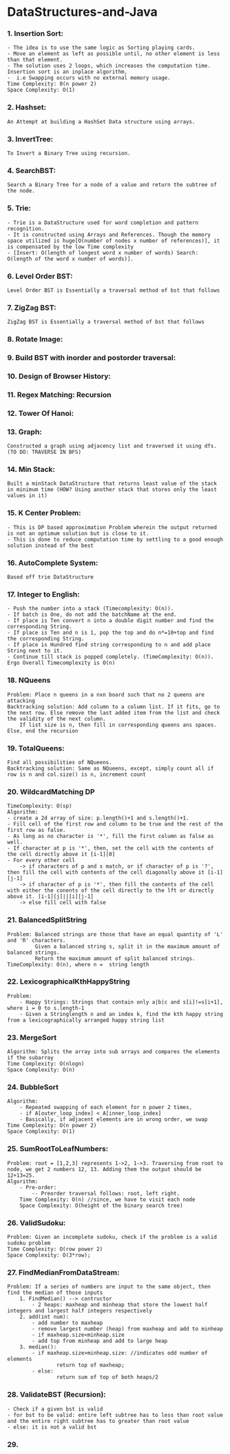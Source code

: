 # DataStructures-and-Java

### 1. Insertion Sort:
    - The idea is to use the same logic as Sorting playing cards. 
    - Move an element as left as possible until, no other element is less than that element.  
    - The solution uses 2 loops, which increases the computation time. Insertion sort is an inplace algorithm,
    -  i.e Swapping occurs with no external memory usage.
    Time Complexity: 0(n power 2)
    Space Complexity: O(1)
  
### 2. Hashset:
    An Attempt at building a HashSet Data structure using arrays.

### 3. InvertTree:
    To Invert a Binary Tree using recursion.  
  
 ### 4. SearchBST:
    Search a Binary Tree for a node of a value and return the subtree of the node.

### 5. Trie:
    - Trie is a DataStructure used for word completion and pattern recognition. 
    - It is constructed using Arrays and References. Though the memory space utilized is huge[O(number of nodes x number of references)], it is compensated by the low Time complexity 
    - [Insert: O(length of longest word x number of words) Search: O(length of the word x number of words)].

### 6. Level Order BST:
    Level Order BST is Essentially a traversal method of bst that follows 
  
 ### 7. ZigZag BST:
    ZigZag BST is Essentially a traversal method of bst that follows
 
 ### 8. Rotate Image:
 
 ### 9. Build BST with inorder and postorder traversal:

### 10. Design of Browser History:

### 11. Regex Matching: Recursion

### 12. Tower Of Hanoi: 

### 13. Graph:
    Constructed a graph using adjacency list and traversed it using dfs. (TO DO: TRAVERSE IN BFS)
    
### 14. Min Stack:
    Built a minStack DataStructure that returns least value of the stack in minimum time (HOW? Using another stack that stores only the least values in it)
    
### 15. K Center Problem:
    - This is DP based approximation Problem wherein the output returned is not an optimum solution but is close to it. 
    - This is done to reduce computation time by settling to a good enough solution instead of the best

### 16. AutoComplete System:
    Based off trie DataStructure

### 17. Integer to English:
    - Push the number into a stack (Timecomplexity: O(n)). 
    - If batch is One, do not add the batchName at the end. 
    - If place is Ten convert n into a double digit number and find the corresponding String. 
    - If place is Ten and n is 1, pop the top and do n*=10+top and find the corresponding String. 
    - If place is Hundred find string corresponding to n and add place String next to it. 
    - Continue till stack is popped completely. (TimeComplexity: O(n)). Ergo Overall Timecomplexity is O(n)
    
### 18. NQueens
    Problem: Place n queens in a nxn board such that no 2 queens are attacking
    Backtracking solution: Add column to a column list. If it fits, go to the next row. Else remove the last added item from the list and check the validity of the next column. 
        If list size is n, then fill in corresponding queens ans spaces. Else, end the recursion

### 19. TotalQueens:
    Find all possibilities of NQueens.
    Backtracking solution: Same as NQueens, except, simply count all if row is n and col.size() is n, increment count

### 20. WildcardMatching DP
    TimeComplexity: O(sp)
    Algorithm: 
    - create a 2d array of size: p.length()+1 and s.length()+1. 
    - Fill cell of the first row and column to be true and the rest of the first row as false. 
    - As long as no character is '*', fill the first column as false as well. 
    - If character at p is '*', then, set the cell with the contents of the cell directly above it [i-1][0]
    - For every other cell
        -> if characters of p and s match, or if character of p is '?', then fill the cell with contents of the cell diagonally above it [i-1][j-1]
        -> if character of p is '*', then fill the contents of the cell with either the conents of the cell directly to the lft or directly above it. [i-1][j]||[i][j-1]
        -> else fill cell with false
        
### 21. BalancedSplitString
    Problem: Balanced strings are those that have an equal quantity of 'L' and 'R' characters.
             Given a balanced string s, split it in the maximum amount of balanced strings.
             Return the maximum amount of split balanced strings.
    TimeComplexity: O(n), where n =  string length

### 22. LexicographicalKthHappyString
    Problem: 
        - Happy Strings: Strings that contain only a|b|c and s[i]!=s[i+1], where i = 0 to s.length-1
        - Given a Stringlength n and an index k, find the kth happy string from a lexicographically arranged happy string list

### 23. MergeSort
    Algorithm: Splits the array into sub arrays and compares the elements if the subarray
    Time Complexity: O(nlogn)
    Space Complexity: O(n)
    
### 24. BubbleSort
    Algorithm: 
        - Repeated swapping of each element for n power 2 times, 
        - if A[outer_loop_index] < A[inner_loop_index] 
        - Basically, if adjacent elements are in wrong order, we swap
    Time Complexity: O(n power 2)
    Space Complexity: O(1)

### 25.  SumRootToLeafNumbers:
    Problem: root = [1,2,3] represents 1->2, 1->3. Traversing from root to node, we get 2 numbers 12, 13. Adding them the output should be 12+13=25.
    Algorithm:
        - Pre-order:
            -- Preorder traversal follows: root, left right. 
        Time Complexity: O(n) //since, we have to visit each node
        Space Complexity: O(height of the binary search tree)        

### 26. ValidSudoku:
    Problem: Given an incomplete sudoku, check if the problem is a valid sudoku problem
    Time Complexity: O(row power 2)
    Space Complexity: O(3*row);

### 27. FindMedianFromDataStream:
    Problem: If a series of numbers are input to the same object, then find the median of those inputs
        1. FindMedian() --> contructor
            - 2 heaps: maxheap and minheap that store the lowest half integers and largest half integers respectively
        2. add(int num):
            - add number to maxheap
            - remove largest number (heap) from maxheap and add to minheap
            - if maxheap.size<minheap.size
            - add top from minheap and add to large heap
        3. median():
            - if maxheap.size>minheap.size: //indicates odd number of elements
                    return top of maxheap;
            - else:
                    return sum of top of both heaps/2 
        
### 28. ValidateBST (Recursion):
    - Check if a given bst is valid
    - for bst to be valid: entire left subtree has to less than root value and the entire right subtree has to greater than root value
    - else: it is not a valid bst
    
### 29.
